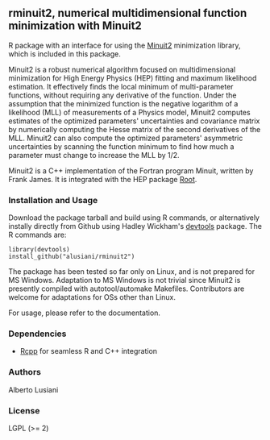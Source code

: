 ## rminuit2, numerical multidimensional function minimization with Minuit2

R package with an interface for using the
[Minuit2](https://root.cern.ch/root/html/MATH_MINUIT2_Index.html)
minimization library, which is included in this package.

Minuit2 is a robust numerical algorithm focused on
multidimensional minimization for High Energy Physics (HEP) fitting and maximum
likelihood estimation. It effectively finds the local minimum of
multi-parameter functions, without requiring any derivative of the
function. Under the assumption that the minimized
function is the negative logarithm of a likelihood (MLL) of measurements of
a Physics model, Minuit2 computes estimates of the optimized parameters'
uncertainties and covariance matrix by numerically computing the
Hesse matrix of the second derivatives of the MLL.
Minuit2 can also compute the  optimized parameters' asymmetric
uncertainties by scanning the function minimum to find how much a
parameter must change to increase the MLL by 1/2.

Minuit2 is a C++ implementation of the Fortran program Minuit, written
by Frank James. It is integrated with the HEP package
[Root](https://root.cern.ch/).

### Installation and Usage

Download the package tarball and build using R commands, or alternatively instally directly from Github using Hadley Wickham's [devtools](https://github.com/hadley/devtools) package. The R commands are:

```
library(devtools)
install_github("alusiani/rminuit2")
```

The package has been tested so far only on Linux, and is not prepared
for MS Windows. Adaptation to MS Windows is not trivial since Minuit2
is presently compiled with autotool/automake Makefiles.
Contributors are welcome for adaptations for OSs other than Linux.

For usage, please refer to the documentation.

### Dependencies

- [Rcpp](https://github.com/RcppCore/Rcpp) for seamless R and C++ integration

### Authors

Alberto Lusiani

### License

LGPL (>= 2)
